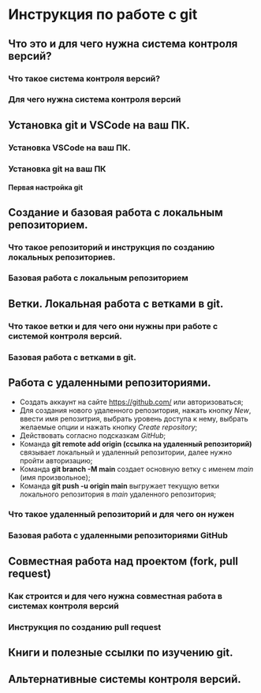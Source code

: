 # Инструкция по работе с git

## Что это и для чего нужна система контроля версий?

### Что такое система контроля версий?

### Для чего нужна система контроля версий

## Установка git и VSCode на ваш ПК.

### Установка VSCode на ваш ПК.

### Установка git на ваш ПК

#### Первая настройка git

## Создание и базовая работа с локальным репозиторием.

### Что такое репозиторий и инструкция по созданию локальных репозиториев.

### Базовая работа с локальным репозиторием

## Ветки. Локальная работа с ветками в git.

### Что такое ветки и для чего они нужны при работе с системой контроля версий.

### Базовая работа с ветками в git.

## Работа с удаленными репозиториями.
* Создать аккаунт на сайте https://github.com/ или авторизоваться;
* Для создания нового удаленного репозитория, нажать кнопку _New_, ввести имя репозитрия, выбрать уровень доступа к нему, выбрать желаемые опции и нажать кнопку _Create repository_;
* Действовать согласно подсказкам _GitHub_;
* Команда **git remote add origin (ссылка на удаленный репозиторий)** связывает локальный и удаленный репозитории, далее нужно пройти авторизацию;
* Команда **git branch -M main** создает основную ветку с именем _main_ (имя произвольное);
* Команда **git push -u origin main** выгружает текущую ветки локального репозитория в _main_ удаленного репозитория;

### Что такое удаленный репозиторий и для чего он нужен

### Базовая работа с удаленными репозиториями GitHub

## Совместная работа над проектом (fork, pull request)

### Как строится и для чего нужна совместная работа в системах контроля версий

### Инструкция по созданию pull request

## Книги и полезные ссылки по изучению git.

## Альтернативные системы контроля версий.

